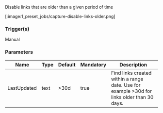 
Disable links that are older than a given period of time

[:image:1_preset_jobs/capture-disable-links-older.png]

### Trigger(s)
Manual


### Parameters
|Name|Type|Default|Mandatory|Description|
|----|----|-------|---------|-----------|
|LastUpdated|text|&gt;30d|true|Find links created within a range date. Use for example >30d for links older than 30 days.|


